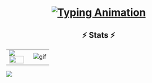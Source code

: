 <h1 align="center">
  <a href="#">
    <img src="https://readme-typing-svg.demolab.com?font=Fira+Code&size=40&pause=1000&color=36BCF7FF&center=true&vCenter=true&width=600&lines=Hi+There!+;My+name+is+Zabih+Ullah!+;Welcome+to+my+profile!+;Enjoy+your+visit!+" alt="Typing Animation">
  </a>  
</h1>
<h2 align="center">⚡ Stats ⚡</h2>
<table>
<tr>
  <td width="48%">
    <img src="https://github-readme-stats.vercel.app/api?&count_private=true&include_all_commits=true&username=zabih1&custom_title=GitHub+Stats&show_icons=true&theme=radical" />
    <img src="https://github-readme-stats.vercel.app/api/top-langs/?username=zabih1&layout=compact&theme=radical" width="100%" />
  </td>
  <td width="52%"><img alt="gif" align="right" src="https://raw.githubusercontent.com/ntclai/PictureForMyProject/main/giphy.gif"/></td>
</tr>
</table>
<img src="https://komarev.com/ghpvc/?username=zabih1&color=green&style=plastic" />
